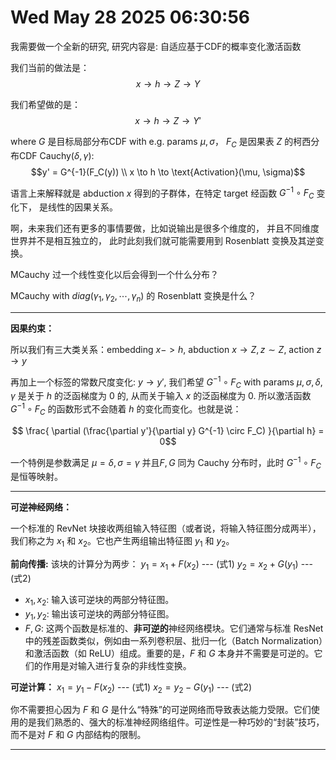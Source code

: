 # Wed May 28 2025 06:30:56


我需要做一个全新的研究, 研究内容是: 自适应基于CDF的概率变化激活函数


我们当前的做法是： 
$$x \to h \to Z \to Y$$

我们希望做的是： 
$$x \to h \to Z \to Y'$$

where $G$ 是目标局部分布CDF with e.g. params $\mu, \sigma$， $F_C$ 是因果表 $Z$ 的柯西分布CDF $\text{Cauchy}(\delta, \gamma)$:
$$y' = G^{-1}(F_C(y)) \\ x \to h \to \text{Activation}(\mu, \sigma)$$


语言上来解释就是 abduction $x$ 得到的子群体，在特定 target 经函数 $G^{-1} \circ F_C$ 变化下， 是线性的因果关系。



啊，未来我们还有更多的事情要做，比如说输出是很多个维度的， 并且不同维度世界并不是相互独立的， 此时此刻我们就可能需要用到 Rosenblatt 变换及其逆变换。


MCauchy 过一个线性变化以后会得到一个什么分布？

MCauchy with $diag(\gamma_1, \gamma_2, \cdots, \gamma_n)$ 的 Rosenblatt 变换是什么？


---

**因果约束：** 


所以我们有三大类关系：embedding $x -> h$, abduction $x \to Z, z\sim Z$, action $z \to y$

再加上一个标签的常数尺度变化: $y \to y'$, 我们希望 $G^{-1} \circ F_C$ with params $\mu, \sigma, \delta, \gamma$ 是关于 $h$ 的泛函梯度为 0 的, 从而关于输入 $x$ 的泛函梯度为 0. 所以激活函数 $G^{-1} \circ F_C$ 的函数形式不会随着 $h$ 的变化而变化。也就是说：

$$  \frac{ \partial (\frac{\partial y'}{\partial y} G^{-1} \circ F_C) }{\partial h} = 0$$

一个特例是参数满足 $\mu = \delta, \sigma = \gamma$ 并且$F, G$ 同为 Cauchy 分布时，此时 $G^{-1} \circ F_C$ 是恒等映射。








---

**可逆神经网络：**


一个标准的 RevNet 块接收两组输入特征图（或者说，将输入特征图分成两半），我们称之为 $x_1$ 和 $x_2$。它也产生两组输出特征图 $y_1$ 和 $y_2$。

**前向传播:**
    该块的计算分为两步：
    $y_1 = x_1 + F(x_2)$  --- (式1)
    $y_2 = x_2 + G(y_1)$  --- (式2)

*   $x_1, x_2$: 输入该可逆块的两部分特征图。
*   $y_1, y_2$: 输出该可逆块的两部分特征图。
*   $F, G$: 这两个函数是标准的、**非可逆的**神经网络模块。它们通常与标准 ResNet 中的残差函数类似，例如由一系列卷积层、批归一化（Batch Normalization）和激活函数（如 ReLU）组成。重要的是，$F$ 和 $G$ 本身并不需要是可逆的。它们的作用是对输入进行复杂的非线性变换。

**可逆计算：**
    $x_1 = y_1 - F(x_2)$  --- (式1)
    $x_2 = y_2 - G(y_1)$  --- (式2)

你不需要担心因为 $F$ 和 $G$ 是什么“特殊”的可逆网络而导致表达能力受限。它们使用的是我们熟悉的、强大的标准神经网络组件。可逆性是一种巧妙的“封装”技巧，而不是对 $F$ 和 $G$ 内部结构的限制。


--- 


